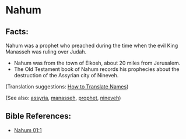 # Nahum #

## Facts: ##

Nahum was a prophet who preached during the time when the evil King Manasseh was ruling over Judah.

* Nahum was from the town of Elkosh, about 20 miles from Jerusalem. 
* The Old Testament book of Nahum records his prophecies about the destruction of the Assyrian city of Nineveh.

(Translation suggestions: [How to Translate Names](https://git.door43.org/Door43/en-ta-translate-vol1/src/master/content/translate_names.md))

(See also: [assyria](../other/assyria.md), [manasseh](../other/manasseh.md), [prophet](../kt/prophet.md), [nineveh](../other/nineveh.md))

## Bible References: ##

* [Nahum 01:1](https://door43.org/en/bible/notes/nam/01/01)

